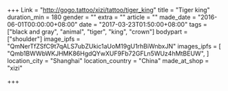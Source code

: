 +++
Link = "http://gogo.tattoo/xizi/tattoo/tiger_king"
title = "Tiger king"
duration_min = 180
gender = ""
extra = ""
article = ""
made_date = "2016-06-01T00:00:00+08:00"
date = "2017-03-23T01:50:00+08:00"
tags = ["black and gray", "animal", "tiger", "king", "crown"]
bodypart = ["shoulder"]
image_ipfs = "QmNerTfZSfC9t7qALS7ubZUkic1aUoM19gU1rhBiWnbxJN"
images_ipfs = [
  "Qmb1BWWbWKJHMK86HgdQYwXUF9Fb72GFLn5WUz4hMtBEUW",
]
location_city = "Shanghai"
location_country = "China"
made_at_shop = "xizi"

+++
